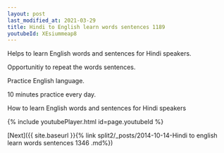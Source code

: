 ```yaml
---
layout: post
last_modified_at: 2021-03-29
title: Hindi to English learn words sentences 1189 
youtubeId: XEsiummeap8
---
```

 
 
Helps to learn English words and sentences for Hindi speakers.

Opportunitiy to repeat the words sentences. 

Practice English language. 
 
10 minutes practice every day. 
 
How to learn English words and sentences for Hindi speakers 
 
{% include youtubePlayer.html id=page.youtubeId %}
 
 
[Next]({{ site.baseurl }}{% link  split2/_posts/2014-10-14-Hindi to english learn words sentences 1346 .md%})
 
